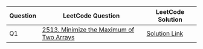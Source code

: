 <table>
    <thead>
      <tr>
        <th>Question</th>
        <th>LeetCode Question</th>
        <th>LeetCode Solution</th>
      </tr>
    </thead>
    <tbody>
      <tr>
        <td>Q1</td>
        <td><a href="https://leetcode.com/problems/minimize-the-maximum-of-two-arrays/description/">2513. Minimize the Maximum of Two Arrays</a></td>
        <td><a href="https://leetcode.com/problems/minimize-the-maximum-of-two-arrays/solutions/4495857/beats-100-goldman-sachs-easy-challenge/">Solution Link</a></td>
      </tr>
      <!-- Add more rows as needed -->
    </tbody>
  </table>
